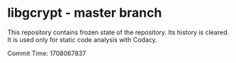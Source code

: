 # libgcrypt - master branch

This repository contains frozen state of the repository.
Its history is cleared. It is used only for static code
analysis with Codacy.

Commit Time: 1708067837